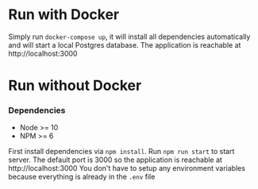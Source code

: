 # Run with Docker

Simply run `docker-compose up`, it will install all dependencies automatically and will start a local Postgres database.
The application is reachable at http://localhost:3000

# Run without Docker

### Dependencies

- Node >= 10
- NPM >= 6

First install dependencies via `npm install`.
Run `npm run start` to start server. The default port is 3000 so the application is reachable at http://localhost:3000
You don't have to setup any environment variables because everything is already in the `.env` file
